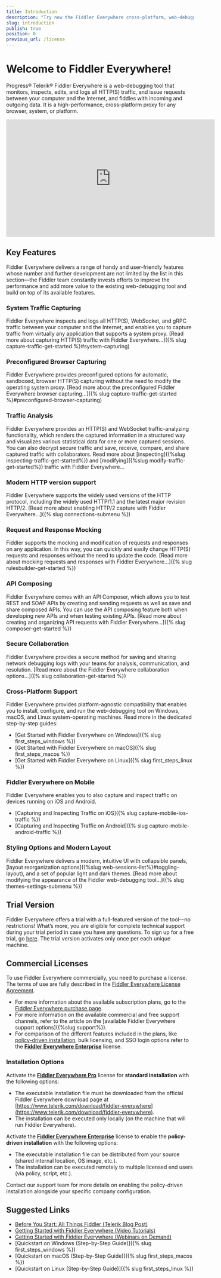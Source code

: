 ```yaml
---
title: Introduction
description: "Try now the Fiddler Everywhere cross-platform, web-debugging, HTTP-request proxy and use it for any browser, system or platform to ensure high performance of your processes."
slug: introduction
publish: true
position: 0
previous_url: /license
---
```


# Welcome to Fiddler Everywhere!

Progress® Telerik® Fiddler Everywhere is a web-debugging tool that monitors, inspects, edits, and logs all HTTP(S) traffic, and issue requests between your computer and the Internet, and fiddles with incoming and outgoing data. It is a high-performance, cross-platform proxy for any browser, system, or platform.

<iframe width="560" height="315" src="https://www.youtube.com/embed/vSLrxVkTnX8" title="YouTube video player" frameborder="0" allow="accelerometer; autoplay; clipboard-write; encrypted-media; gyroscope; picture-in-picture" allowfullscreen></iframe>

## Key Features

Fiddler Everywhere delivers a range of handy and user-friendly features whose number and further development are not limited by the list in this section&mdash;the Fiddler team constantly invests efforts to improve the performance and add more value to the existing web-debugging tool and build on top of its available features.


### System Traffic Capturing

Fiddler Everywhere inspects and logs all HTTP(S), WebSocket, and gRPC traffic between your computer and the Internet, and enables you to capture traffic from virtually any application that supports a system proxy. [Read more about capturing HTTP(S) traffic with Fiddler Everywhere...]({% slug capture-traffic-get-started %}#system-capturing)


### Preconfigured Browser Capturing

Fiddler Everywhere provides preconfigured options for automatic, sandboxed, browser HTTP(S) capturing without the need to modify the operating system proxy. [Read more about the preconfigured Fiddler Everywhere browser capturing...]({% slug capture-traffic-get-started %}#preconfigured-browser-capturing)


### Traffic Analysis

Fiddler Everywhere provides an HTTP(S) and WebSocket traffic-analyzing functionality, which renders the captured information in a structured way and visualizes various statistical data for one or more captured sessions. You can also decrypt secure traffic and save, receive, compare, and share captured traffic with collaborators. Read more about [inspecting]({%slug inspecting-traffic-get-started%}) and [modifying]({%slug modify-traffic-get-started%}) traffic with Fiddler Everywhere...


### Modern HTTP version support

Fiddler Everywhere supports the widely used versions of the HTTP protocol, including the widely used HTTP/1.1 and the latest major revision HTTP/2. [Read more about enabling HTTP/2 capture with Fiddler Everywhere...]({% slug connections-submenu %})


### Request and Response Mocking

Fiddler supports the mocking and modification of requests and responses on any application. In this way, you can quickly and easily change HTTP(S) requests and responses without the need to update the code. [Read more about mocking requests and responses with Fiddler Everywhere...]({% slug rulesbuilder-get-started %})


### API Composing

Fiddler Everywhere comes with an API Composer, which allows you to test REST and SOAP APIs by creating and sending requests as well as save and share composed APIs. You can use the API composing feature both when developing new APIs and when testing existing APIs. [Read more about creating and organizing API requests with Fiddler Everywhere...]({% slug composer-get-started %})


### Secure Collaboration

Fiddler Everywhere provides a secure method for saving and sharing network debugging logs with your teams for analysis, communication, and resolution. [Read more about the Fiddler Everywhere collaboration options...]({% slug collaboration-get-started %})


### Cross-Platform Support

Fiddler Everywhere provides platform-agnostic compatibility that enables you to install, configure, and run the web-debugging tool on Windows, macOS, and Linux system-operating machines. Read more in the dedicated step-by-step guides:

* [Get Started with Fiddler Everywhere on Windows]({% slug first_steps_windows %})
* [Get Started with Fiddler Everywhere on macOS]({% slug first_steps_macos %})
* [Get Started with Fiddler Everywhere on Linux]({% slug first_steps_linux %})

### Fiddler Everywhere on Mobile

Fiddler Everywhere enables you to also capture and inspect traffic on devices running on iOS and Android.

* [Capturing and Inspecting Traffic on iOS]({% slug capture-mobile-ios-traffic %})
* [Capturing and Inspecting Traffic on Android]({% slug capture-mobile-android-traffic %})

### Styling Options and Modern Layout


Fiddler Everywhere delivers a modern, intuitive UI with collapsible panels, [layout reorganization options]({%slug web-sessions-list%}#toggling-layout), and a set of popular light and dark themes. [Read more about modifying the appearance of the Fiddler web-debugging tool...]({% slug themes-settings-submenu %})


## Trial Version 

Fiddler Everywhere offers a trial with a full-featured version of the tool&mdash;no restrictions! What’s more, you are eligible for complete technical support during your trial period in case you have any questions. To sign up for a free trial, go [here](https://www.telerik.com/download/fiddler-everywhere). The trial version activates only once per each unique machine.

## Commercial Licenses

To use Fiddler Everywhere commercially, you need to purchase a license. The terms of use are fully described in the [Fiddler Everywhere License Agreement](https://www.telerik.com/purchase/license-agreement/fiddler-everywhere).

* For more information about the available subscription plans, go to the [Fiddler Everywhere purchase page](https://www.telerik.com/purchase/fiddler).
* For more information on the available commercial and free support channels, refer to the article on the [available Fiddler Everywhere support options]({%slug support%}).
* For comparison of the different features included in the plans, like [policy-driven installation](#installation-options), bulk licensing, and SSO login options refer to the [**Fiddler Everywhere Enterprise**](https://www.telerik.com/purchase/fiddler) license.


### Installation Options

Activate the [**Fiddler Everywhere Pro**](https://www.telerik.com/purchase/fiddler) license for **standard installation** with the following options:
 - The executable installation file must be downloaded from the official Fiddler Everywhere download page at [https://www.telerik.com/download/fiddler-everywhere](https://www.telerik.com/download/fiddler-everywhere). 
 - The installation can be executed only locally (on the machine that will run Fiddler Everywhere).

Activate the [**Fiddler Everywhere Enterprise**](https://www.telerik.com/purchase/fiddler) license to enable the **policy-driven installation** with the following options:
- The executable installation file can be distributed from your source (shared internal location, OS image, etc.).
- The installation can be executed remotely to multiple licensed end users (via policy, script, etc.).

Contact our support team for more details on enabling the policy-driven installation alongside your specific company configuration.


## Suggested Links

* [Before You Start: All Things Fiddler (Telerik Blog Post)](https://www.telerik.com/blogs/fiddler)
* [Getting Started with Fiddler Everywhere (Video Tutorials)](https://www.telerik.com/videos/fiddler/tag/fiddler-everywhere)
* [Getting Started with Fiddler Everywhere (Webinars on Demand)](https://www.telerik.com/webinars/fiddler-everywhere)
* [Quickstart on Windows (Step-by-Step Guide)]({% slug first_steps_windows %})
* [Quickstart on macOS (Step-by-Step Guide)]({% slug first_steps_macos %})
* [Quickstart on Linux (Step-by-Step Guide)]({% slug first_steps_linux %})
